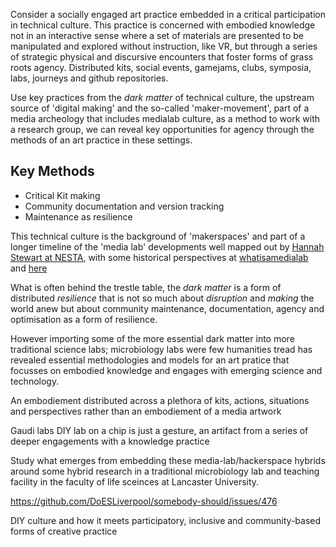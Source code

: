 Consider a socially engaged art practice embedded in a critical  participation in technical culture. This practice is concerned with embodied knowledge not in an interactive sense where a set of materials are presented to be manipulated and explored without instruction, like VR, but through a series of strategic physical and discursive encounters that foster forms of grass roots agency. Distributed kits, social events, gamejams, clubs, symposia, labs, journeys and github repositories.

Use key practices from the *dark matter* of technical culture, the upstream source of 'digital making' and the so-called 'maker-movement', part of a media archeology that includes medialab culture, as a method to work with a research group, we can reveal key opportunities for agency through the methods of an art practice in these settings.

## Key Methods

 * Critical Kit making
 * Community documentation and version tracking
 * Maintenance as resilience

This technical culture is the background of 'makerspaces' and part of a longer timeline of the 'media lab' developments well mapped out by [Hannah Stewart at NESTA](https://www.nesta.org.uk/blog/top-findings-open-dataset-uk-makerspaces), with some historical perspectives at  [whatisamedialab](http://whatisamedialab.com/overview/) and [here](https://wiki.hackerspaces.org/)

What is often behind the trestle table, the *dark matter* is a form of distributed *resilience* that is not so much about *disruption* and *making* the world anew but about community maintenance, documentation, agency and optimisation as a form of resilience.  

However importing some of the more essential dark matter into more traditional science labs; microbiology labs were few humanities tread has revealed essential methodologies and models for an art pratice that focusses on embodied knowledge and engages with emerging science and technology. 

An embodiement distributed across a plethora of kits, actions, situations and perspectives rather than an embodiement of a media artwork

Gaudi labs DIY lab on a chip is just a gesture, an artifact from a series of deeper engagements with a knowledge practice

Study what emerges from embedding these media-lab/hackerspace hybrids around some hybrid research in a traditional microbiology lab and teaching facility in the faculty of life sceinces at Lancaster University. 

https://github.com/DoESLiverpool/somebody-should/issues/476


DIY culture and how it meets participatory, inclusive and community-based forms of creative practice
